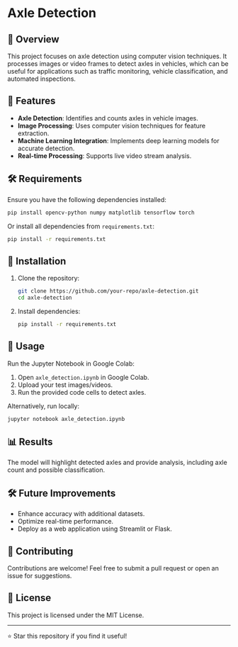 # Axle Detection

## 📌 Overview
This project focuses on axle detection using computer vision techniques. It processes images or video frames to detect axles in vehicles, which can be useful for applications such as traffic monitoring, vehicle classification, and automated inspections.

## 🚀 Features
- **Axle Detection**: Identifies and counts axles in vehicle images.
- **Image Processing**: Uses computer vision techniques for feature extraction.
- **Machine Learning Integration**: Implements deep learning models for accurate detection.
- **Real-time Processing**: Supports live video stream analysis.

## 🛠️ Requirements
Ensure you have the following dependencies installed:

```bash
pip install opencv-python numpy matplotlib tensorflow torch
```

Or install all dependencies from `requirements.txt`:

```bash
pip install -r requirements.txt
```

## 🔧 Installation
1. Clone the repository:
   ```bash
   git clone https://github.com/your-repo/axle-detection.git
   cd axle-detection
   ```
2. Install dependencies:
   ```bash
   pip install -r requirements.txt
   ```

## 📌 Usage
Run the Jupyter Notebook in Google Colab:
1. Open `axle_detection.ipynb` in Google Colab.
2. Upload your test images/videos.
3. Run the provided code cells to detect axles.

Alternatively, run locally:
```bash
jupyter notebook axle_detection.ipynb
```

## 📊 Results
The model will highlight detected axles and provide analysis, including axle count and possible classification.

## 🛠️ Future Improvements
- Enhance accuracy with additional datasets.
- Optimize real-time performance.
- Deploy as a web application using Streamlit or Flask.

## 🤝 Contributing
Contributions are welcome! Feel free to submit a pull request or open an issue for suggestions.

## 📜 License
This project is licensed under the MIT License.

---

⭐ Star this repository if you find it useful!
